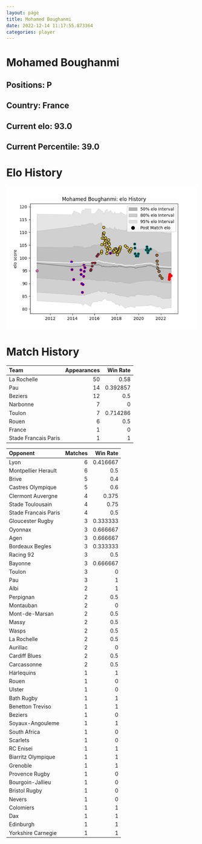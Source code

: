 ```yaml
---  
layout: page  
title: Mohamed Boughanmi  
date: 2022-12-14 11:17:55.873364  
categories: player  
---
```

# Mohamed Boughanmi

## Positions: P

## Country: France

## Current elo: 93.0

## Current Percentile: 39.0

# Elo History


![elo history](history_MohamedBoughanmi.png)
# Match History


| Team                 |   Appearances |   Win Rate |
|:---------------------|--------------:|-----------:|
| La Rochelle          |            50 |   0.58     |
| Pau                  |            14 |   0.392857 |
| Beziers              |            12 |   0.5      |
| Narbonne             |             7 |   0        |
| Toulon               |             7 |   0.714286 |
| Rouen                |             6 |   0.5      |
| France               |             1 |   0        |
| Stade Francais Paris |             1 |   1        |

| Opponent             |   Matches |   Win Rate |
|:---------------------|----------:|-----------:|
| Lyon                 |         6 |   0.416667 |
| Montpellier Herault  |         6 |   0.5      |
| Brive                |         5 |   0.4      |
| Castres Olympique    |         5 |   0.6      |
| Clermont Auvergne    |         4 |   0.375    |
| Stade Toulousain     |         4 |   0.75     |
| Stade Francais Paris |         4 |   0.5      |
| Gloucester Rugby     |         3 |   0.333333 |
| Oyonnax              |         3 |   0.666667 |
| Agen                 |         3 |   0.666667 |
| Bordeaux Begles      |         3 |   0.333333 |
| Racing 92            |         3 |   0.5      |
| Bayonne              |         3 |   0.666667 |
| Toulon               |         3 |   0        |
| Pau                  |         3 |   1        |
| Albi                 |         2 |   1        |
| Perpignan            |         2 |   0.5      |
| Montauban            |         2 |   0        |
| Mont-de-Marsan       |         2 |   0.5      |
| Massy                |         2 |   0.5      |
| Wasps                |         2 |   0.5      |
| La Rochelle          |         2 |   0.5      |
| Aurillac             |         2 |   0        |
| Cardiff Blues        |         2 |   0.5      |
| Carcassonne          |         2 |   0.5      |
| Harlequins           |         1 |   1        |
| Rouen                |         1 |   0        |
| Ulster               |         1 |   0        |
| Bath Rugby           |         1 |   1        |
| Benetton Treviso     |         1 |   1        |
| Beziers              |         1 |   0        |
| Soyaux-Angouleme     |         1 |   1        |
| South Africa         |         1 |   0        |
| Scarlets             |         1 |   0        |
| RC Enisei            |         1 |   1        |
| Biarritz Olympique   |         1 |   1        |
| Grenoble             |         1 |   1        |
| Provence Rugby       |         1 |   0        |
| Bourgoin-Jallieu     |         1 |   0        |
| Bristol Rugby        |         1 |   0        |
| Nevers               |         1 |   0        |
| Colomiers            |         1 |   1        |
| Dax                  |         1 |   1        |
| Edinburgh            |         1 |   1        |
| Yorkshire Carnegie   |         1 |   1        |